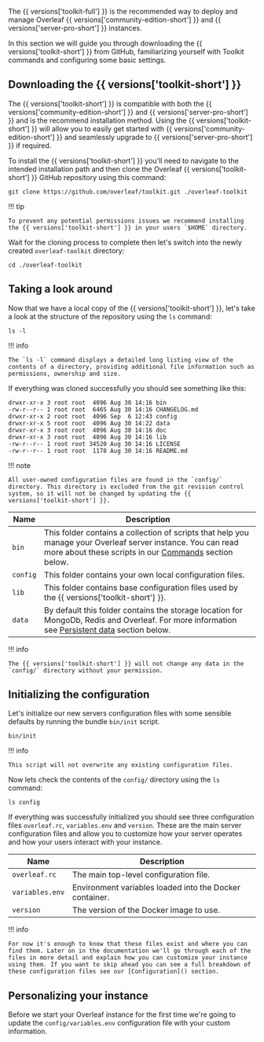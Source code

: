

The {{ versions['toolkit-full'] }} is the recommended way to deploy and manage Overleaf {{ versions['community-edition-short'] }} and {{ versions['server-pro-short'] }} instances. 

In this section we will guide you through downloading the {{ versions['toolkit-short'] }} from GitHub, familiarizing yourself with Toolkit commands and configuring some basic settings.

## Downloading the {{ versions['toolkit-short'] }}

The {{ versions['toolkit-short'] }} is compatible with both the {{ versions['community-edition-short'] }} and {{ versions['server-pro-short'] }} and is the recommend installation method. Using the {{ versions['toolkit-short'] }} will allow you to easily get started with {{ versions['community-edition-short'] }} and seamlessly upgrade to {{ versions['server-pro-short'] }} if required.

To install the {{ versions['toolkit-short'] }} you'll need to navigate to the intended installation path and then clone the Overleaf {{ versions['toolkit-short'] }} GitHub repository using this command:

```
git clone https://github.com/overleaf/toolkit.git ./overleaf-toolkit
```

!!! tip

    To prevent any potential permissions issues we recommend installing the {{ versions['toolkit-short'] }} in your users `$HOME` directory.

Wait for the cloning process to complete then let's switch into the newly created `overleaf-toolkit` directory:

```
cd ./overleaf-toolkit
```

## Taking a look around

Now that we have a local copy of the {{ versions['toolkit-short'] }}, let's take a look at the structure of the repository using the `ls` command:

```
ls -l
```

!!! info

    The `ls -l` command displays a detailed long listing view of the contents of a directory, providing additional file information such as permissions, ownership and size.

If everything was cloned successfully you should see something like this:

```
drwxr-xr-x 3 root root  4096 Aug 30 14:16 bin
-rw-r--r-- 1 root root  6465 Aug 30 14:16 CHANGELOG.md
drwxr-xr-x 2 root root  4096 Sep  6 12:43 config
drwxr-xr-x 5 root root  4096 Aug 30 14:22 data
drwxr-xr-x 3 root root  4096 Aug 30 14:16 doc
drwxr-xr-x 3 root root  4096 Aug 30 14:16 lib
-rw-r--r-- 1 root root 34520 Aug 30 14:16 LICENSE
-rw-r--r-- 1 root root  1178 Aug 30 14:16 README.md
```

!!! note

    All user-owned configuration files are found in the `config/` directory. This directory is excluded from the git revision control system, so it will not be changed by updating the {{ versions['toolkit-short'] }}. 

| Name | Description | 
| --------------- | --------------- |   
| `bin` | This folder contains a collection of scripts that help you manage your Overleaf server instance. You can read more about these scripts in our [Commands]() section below.| 
| `config` | This folder contains your own local configuration files. | 
| `lib` | This folder contains base configuration files used by the {{ versions['toolkit-short'] }}. | 
| `data` | By default this folder contains the storage location for MongoDb, Redis and Overleaf. For more information see [Persistent data](https://github.com/overleaf/toolkit/blob/master/doc/persistent-data.md) section below. | 

!!! info

    The {{ versions['toolkit-short'] }} will not change any data in the `config/` directory without your permission.

## Initializing the configuration

Let's initialize our new servers configuration files with some sensible defaults by running the bundle `bin/init` script. 

```
bin/init
```

!!! info

    This script will not overwrite any existing configuration files.

Now lets check the contents of the `config/` directory using the `ls` command:

```
ls config
```
If everything was successfully initialized you should see three configuration files `overleaf.rc`,  `variables.env` and `version`. These are the main server configuration files and allow you to customize how your server operates and how your users interact with your instance.

| Name | Description | 
| ---- | ----------- |   
| `overleaf.rc` | The main top-level configuration file. | 
| `variables.env` | Environment variables loaded into the Docker container. | 
| `version` | The version of the Docker image to use. | 

!!! info

    For now it's enough to know that these files exist and where you can find them. Later on in the documentation we'll go through each of the files in more detail and explain how you can customize your instance using them. If you want to skip ahead you can see a full breakdown of these configuration files see our [Configuration]() section.

## Personalizing your instance

Before we start your Overleaf instance for the first time we're going to update the `config/variables.env` configuration file with your custom information.

